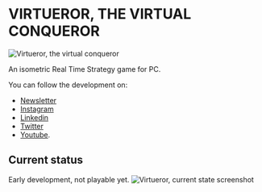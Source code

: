 # VIRTUEROR, THE VIRTUAL CONQUEROR
![Virtueror, the virtual conqueror](https://i.imgur.com/2j1Ob3l.jpg)

An isometric Real Time Strategy game for PC.

You can follow the development on:
- [Newsletter](https://virtueror.com)
- [Instagram](https://www.instagram.com/vivalagamedev/)
- [Linkedin](https://www.linkedin.com/company/vivaladev)
- [Twitter](https://twitter.com/vivaladev)
- [Youtube](https://www.youtube.com/channel/UCUYD1ElkmiIklQRemVGxarw).

## Current status
Early development, not playable yet.
![Virtueror, current state screenshot](https://i.imgur.com/ztxAaao.png)
